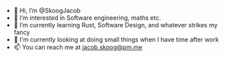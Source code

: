 - 👋 Hi, I’m @SkoogJacob
- 👀 I’m interested in Software engineering, maths etc.
- 🌱 I’m currently learning Rust, Software Design, and whatever strikes my fancy
- 💞️ I'm currently looking at doing small things when I have time after work
- 📫 You can reach me at jacob.skoog@pm.me

<!---
SkoogJacob/SkoogJacob is a ✨ special ✨ repository because its `README.md` (this file) appears on your GitHub profile.
You can click the Preview link to take a look at your changes.
--->
